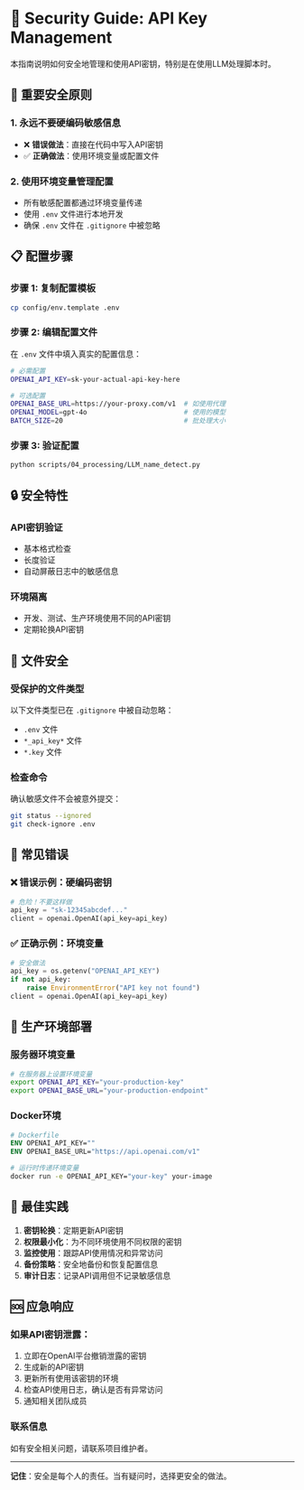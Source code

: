 # 🔐 Security Guide: API Key Management

本指南说明如何安全地管理和使用API密钥，特别是在使用LLM处理脚本时。

## 🚨 重要安全原则

### 1. 永远不要硬编码敏感信息
- ❌ **错误做法**：直接在代码中写入API密钥
- ✅ **正确做法**：使用环境变量或配置文件

### 2. 使用环境变量管理配置
- 所有敏感配置都通过环境变量传递
- 使用 `.env` 文件进行本地开发
- 确保 `.env` 文件在 `.gitignore` 中被忽略

## 📋 配置步骤

### 步骤 1: 复制配置模板
```bash
cp config/env.template .env
```

### 步骤 2: 编辑配置文件
在 `.env` 文件中填入真实的配置信息：
```bash
# 必需配置
OPENAI_API_KEY=sk-your-actual-api-key-here

# 可选配置
OPENAI_BASE_URL=https://your-proxy.com/v1  # 如使用代理
OPENAI_MODEL=gpt-4o                        # 使用的模型
BATCH_SIZE=20                              # 批处理大小
```

### 步骤 3: 验证配置
```bash
python scripts/04_processing/LLM_name_detect.py
```

## 🔒 安全特性

### API密钥验证
- 基本格式检查
- 长度验证
- 自动屏蔽日志中的敏感信息

### 环境隔离
- 开发、测试、生产环境使用不同的API密钥
- 定期轮换API密钥

## 📁 文件安全

### 受保护的文件类型
以下文件类型已在 `.gitignore` 中被自动忽略：
- `.env` 文件
- `*_api_key*` 文件
- `*.key` 文件

### 检查命令
确认敏感文件不会被意外提交：
```bash
git status --ignored
git check-ignore .env
```

## 🚫 常见错误

### ❌ 错误示例：硬编码密钥
```python
# 危险！不要这样做
api_key = "sk-12345abcdef..."
client = openai.OpenAI(api_key=api_key)
```

### ✅ 正确示例：环境变量
```python
# 安全做法
api_key = os.getenv("OPENAI_API_KEY")
if not api_key:
    raise EnvironmentError("API key not found")
client = openai.OpenAI(api_key=api_key)
```

## 🔧 生产环境部署

### 服务器环境变量
```bash
# 在服务器上设置环境变量
export OPENAI_API_KEY="your-production-key"
export OPENAI_BASE_URL="your-production-endpoint"
```

### Docker环境
```dockerfile
# Dockerfile
ENV OPENAI_API_KEY=""
ENV OPENAI_BASE_URL="https://api.openai.com/v1"
```

```bash
# 运行时传递环境变量
docker run -e OPENAI_API_KEY="your-key" your-image
```

## 📝 最佳实践

1. **密钥轮换**：定期更新API密钥
2. **权限最小化**：为不同环境使用不同权限的密钥
3. **监控使用**：跟踪API使用情况和异常访问
4. **备份策略**：安全地备份和恢复配置信息
5. **审计日志**：记录API调用但不记录敏感信息

## 🆘 应急响应

### 如果API密钥泄露：
1. 立即在OpenAI平台撤销泄露的密钥
2. 生成新的API密钥
3. 更新所有使用该密钥的环境
4. 检查API使用日志，确认是否有异常访问
5. 通知相关团队成员

### 联系信息
如有安全相关问题，请联系项目维护者。

---
**记住**：安全是每个人的责任。当有疑问时，选择更安全的做法。
